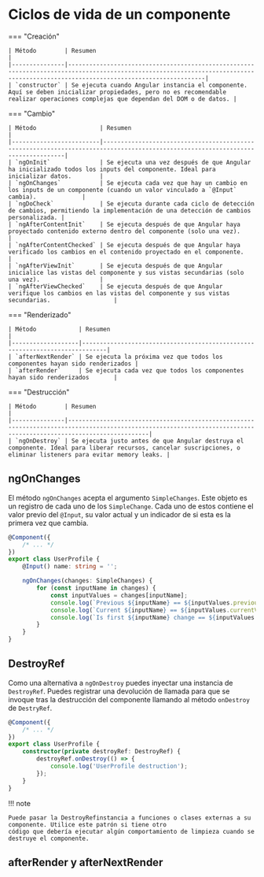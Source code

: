 # Ciclos de vida de un componente

=== "Creación"

    | Método        | Resumen                                                                                                                                                                           |
    |---------------|-----------------------------------------------------------------------------------------------------------------------------------------------------------------------------------|
    | `constructor` | Se ejecuta cuando Angular instancia el componente. Aquí se deben inicializar propiedades, pero no es recomendable realizar operaciones complejas que dependan del DOM o de datos. |

=== "Cambio"

    | Método                  | Resumen                                                                                                                         |
    |-------------------------|---------------------------------------------------------------------------------------------------------------------------------|
    | `ngOnInit`              | Se ejecuta una vez después de que Angular ha inicializado todos los inputs del componente. Ideal para inicializar datos.        |
    | `ngOnChanges`           | Se ejecuta cada vez que hay un cambio en los inputs de un componente (cuando un valor vinculado a `@Input` cambia).             |
    | `ngDoCheck`             | Se ejecuta durante cada ciclo de detección de cambios, permitiendo la implementación de una detección de cambios personalizada. |
    | `ngAfterContentInit`    | Se ejecuta después de que Angular haya proyectado contenido externo dentro del componente (solo una vez).                       |
    | `ngAfterContentChecked` | Se ejecuta después de que Angular haya verificado los cambios en el contenido proyectado en el componente.                      |
    | `ngAfterViewInit`       | Se ejecuta después de que Angular inicialice las vistas del componente y sus vistas secundarias (solo una vez).                 |
    | `ngAfterViewChecked`    | Se ejecuta después de que Angular verifique los cambios en las vistas del componente y sus vistas secundarias.                  |

=== "Renderizado"

    | Método            | Resumen                                                                     |
    |-------------------|-----------------------------------------------------------------------------|
    | `afterNextRender` | Se ejecuta la próxima vez que todos los componentes hayan sido renderizados |
    | `afterRender`     | Se ejecuta cada vez que todos los componentes hayan sido renderizados       |

=== "Destrucción"

    | Método        | Resumen                                                                                                                                                           |
    |---------------|-------------------------------------------------------------------------------------------------------------------------------------------------------------------|
    | `ngOnDestroy` | Se ejecuta justo antes de que Angular destruya el componente. Ideal para liberar recursos, cancelar suscripciones, o eliminar listeners para evitar memory leaks. |

## ngOnChanges

El método `ngOnChanges` acepta el argumento `SimpleChanges`. Este objeto es un registro de cada uno de
los `SimpleChange`. Cada uno de estos contiene el valor previo del `@Input`, su valor actual y un indicador de si esta
es la primera vez que cambia.

```typescript
@Component({
    /* ... */
})
export class UserProfile {
    @Input() name: string = '';

    ngOnChanges(changes: SimpleChanges) {
        for (const inputName in changes) {
            const inputValues = changes[inputName];
            console.log(`Previous ${inputName} == ${inputValues.previousValue}`);
            console.log(`Current ${inputName} == ${inputValues.currentValue}`);
            console.log(`Is first ${inputName} change == ${inputValues.firstChange}`);
        }
    }
}
```

## DestroyRef

Como una alternativa a `ngOnDestroy` puedes inyectar una instancia de `DestroyRef`. Puedes registrar una devolución de
llamada para que se invoque tras la destrucción del componente llamando al método `onDestroy` de `DestryRef`.

```typescript
@Component({
    /* ... */
})
export class UserProfile {
    constructor(private destroyRef: DestroyRef) {
        destroyRef.onDestroy(() => {
            console.log('UserProfile destruction');
        });
    }
}
```

!!! note

    Puede pasar la DestroyRefinstancia a funciones o clases externas a su componente. Utilice este patrón si tiene otro
    código que debería ejecutar algún comportamiento de limpieza cuando se destruye el componente.

## afterRender y afterNextRender


